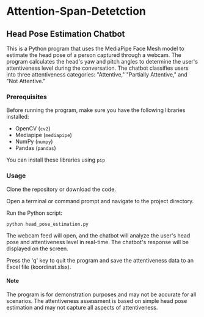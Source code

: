 # Attention-Span-Detetction

## Head Pose Estimation Chatbot

This is a Python program that uses the MediaPipe Face Mesh model to estimate the head pose of a person captured through a webcam. The program calculates the head's yaw and pitch angles to determine the user's attentiveness level during the conversation. The chatbot classifies users into three attentiveness categories: "Attentive," "Partially Attentive," and "Not Attentive."

### Prerequisites

Before running the program, make sure you have the following libraries installed:

- OpenCV (`cv2`)
- Mediapipe (`mediapipe`)
- NumPy (`numpy`)
- Pandas (`pandas`)

You can install these libraries using `pip`

### Usage
Clone the repository or download the code.

Open a terminal or command prompt and navigate to the project directory.

Run the Python script:

``` python head_pose_estimation.py ```

The webcam feed will open, and the chatbot will analyze the user's head pose and attentiveness level in real-time. The chatbot's response will be displayed on the screen.

Press the 'q' key to quit the program and save the attentiveness data to an Excel file (koordinat.xlsx).

#### Note
The program is for demonstration purposes and may not be accurate for all scenarios. The attentiveness assessment is based on simple head pose estimation and may not capture all aspects of attentiveness.
